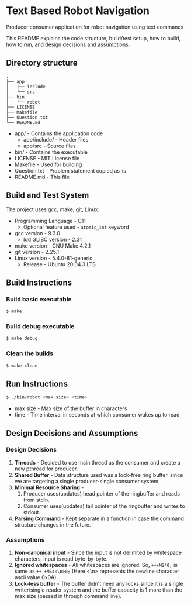 # Text Based Robot Navigation
Producer consumer application for robot navigation using text commands

This README explains the code structure, build/test setup, how to build, how to run, and design decisions and assumptions.

## Directory structure

```
.
├── app
│   ├── include
│   └── src
├── bin
│   └── robot
├── LICENSE
├── Makefile
├── Question.txt
└── README.md
```

- app/ - Contains the application code
  - app/include/ - Header files
  - app/src - Source files
- bin/ - Contains the executable
- LICENSE - MIT License file
- Makefile - Used for building
- Question.txt - Problem statement copied as-is
- README.md - This file

## Build and Test System

The project uses gcc, make, git, Linux.

- Programming Language - C11
  - Optional feature used  - `atomic_int` keyword
- gcc version - 9.3.0
  - ldd GLIBC version - 2.31
- make version - GNU Make 4.2.1
- git version - 2.25.1
- Linux version - 5.4.0-81-generic
  - Release - Ubuntu 20.04.3 LTS

## Build Instructions

### Build basic executable
```bash
$ make 
```
### Build debug executable
```bash
$ make debug
```
### Clean the builds
```bash
$ make clean
```

## Run Instructions

```bash
$ ./bin/robot <max size> <time>
```
- max size - Max size of the buffer in characters
- time - Time interval in seconds at which consumer wakes up to read

## Design Decisions and Assumptions


### Design Decisions

1. **Threads** - Decided to use main thread as the consumer and create a new pthread for producer.
2. **Shared Buffer** - Data structure used was a lock-free ring buffer. since we are targeting a single producer-single consumer system. 
3. **Minimal Resource Sharing** -
   1. Producer uses(updates) head pointer of the ringbuffer and reads from stdin.
   2. Consumer uses(updates) tail pointer of the ringbuffer and writes to stdout.
4. **Parsing Command** - Kept separate in a function in case the command structure changes in the future.

### Assumptions

1. **Non-canonical input** - Since the input is not delimited by whitespace characters, input is read byte-by-byte. 
2. **Ignored whitespaces** - All whitespaces are ignored. So, `+++MS40;` is same as `++ +MS4<\n>0;` (Here <\n> represents the newline character ascii value 0x0A).
3. **Lock-less buffer** - The buffer didn't need any locks since it is a single writer/single reader system and the buffer capacity is 1 more than the max size (passed in through command line).






